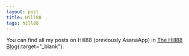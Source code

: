 ```yaml
---
layout: post
title: Hill88
tags: hill88
---
```


You can find all my posts on Hill88 (previously AsanaApp) in [The Hill88 Blog](https://medium.com/the-hill88-blog){:target="_blank"}.
